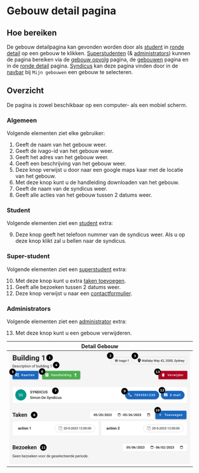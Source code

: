 # Gebouw detail pagina

## Hoe bereiken

De gebouw detailpagina kan gevonden worden door als [student](../../users/student.md) in [ronde detail](../ronde/rondedetail.md) op een gebouw te klikken. [Superstudenten](../users/superstudent.md) (& [administrators](../../users/admin.md)) kunnen de pagina bereiken via de [gebouw opvolg](../../pages/followup/gebouw_opvolging.md) pagina, de [gebouwen](../administration/gebouwen.md) pagina en in de [ronde detail](../../pages/ronde/rondedetail.md) pagina. [Syndicus](../../users/syndicus.md) kan deze pagina vinden door in de [navbar](../../navbar.md) bij `Mijn gebouwen` een gebouw te selecteren.

## Overzicht

De pagina is zowel beschikbaar op een computer- als een mobiel scherm.

### Algemeen

Volgende elementen ziet elke gebruiker:

1. Geeft de naam van het gebouw weer.
2. Geeft de ivago-id van het gebouw weer.
3. Geeft het adres van het gebouw weer.
4. Geeft een beschrijving van het gebouw weer.
5. Deze knop verwijst u door naar een google maps kaar met de locatie van het gebouw.
6. Met deze knop kunt u de handleiding downloaden van het gebouw.
7. Geeft de naam van de syndicus weer.
8. Geeft alle acties van het gebouw tussen 2 datums weer.

### Student

Volgende elementen ziet een [student](../../users/student.md) extra:

9. Deze knop geeft het telefoon nummer van de syndicus weer. Als u op deze knop klikt zal u bellen naar de syndicus.

### Super-student

Volgende elementen ziet een [superstudent](../../users/superstudent.md) extra:

10. Met deze knop kunt u extra [taken toevoegen](../create/create_afval.md).
11. Geeft alle bezoeken tussen 2 datums weer.
12. Deze knop verwijst u naar een [contactformulier](../../pages/contact/contact_syndicus.md).

### Administrators

Volgende elementen ziet een [administrator](../../users/admin.md) extra:

13. Met deze knop kunt u een gebouw verwijderen.

|            Detail Gebouw            |
| :---------------------------------: |
| ![](../../assets/gebouw_detail.png) |
